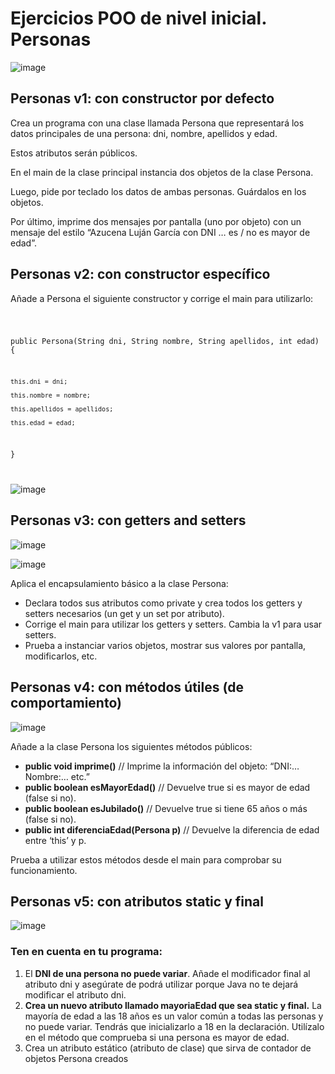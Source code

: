 # Ejercicios POO de nivel inicial. Personas

![image](https://user-images.githubusercontent.com/91023374/198572343-bd7162b2-2420-4b7a-8760-3284a5dda01a.png)

## Personas v1: con constructor por defecto

Crea un programa con una clase llamada Persona que representará los datos principales de una persona: dni, nombre, apellidos y edad.

Estos atributos serán públicos.

En el main de la clase principal instancia dos objetos de la clase Persona. 

Luego, pide por teclado los datos de ambas personas. Guárdalos en los objetos.

Por último, imprime dos mensajes por pantalla (uno por objeto) con un mensaje del estilo “Azucena Luján García con DNI … es / no es mayor de edad”.

## Personas v2: con constructor específico

Añade a Persona el siguiente constructor y corrige el main para utilizarlo:

<code>
  
public Persona(String dni, String nombre, String apellidos, int edad) {

    this.dni = dni;
    
    this.nombre = nombre;
    
    this.apellidos = apellidos;
    
    this.edad = edad;
 
}
  
</code>


![image](https://user-images.githubusercontent.com/91023374/198569481-69609b0d-b389-46d4-a39d-b337dfb16470.png)


## Personas v3: con getters and setters

![image](https://user-images.githubusercontent.com/91023374/198569700-b627b130-b774-4abd-baaa-ad9336792c24.png)

![image](https://user-images.githubusercontent.com/91023374/200127840-12640f0e-5186-4d4d-b460-6f6c2c42b4d2.png)


Aplica el encapsulamiento básico a la clase Persona: 

- Declara todos sus atributos como private y crea todos los getters y setters necesarios (un get y un set por atributo).
- Corrige el main para utilizar los getters y setters. Cambia la v1 para usar setters.
- Prueba a instanciar varios objetos, mostrar sus valores por pantalla, modificarlos, etc.


## Personas v4: con métodos útiles (de comportamiento)

![image](https://user-images.githubusercontent.com/91023374/198569875-6ad1b100-f7dd-455d-bd4a-66a59ee2c83a.png)

Añade a la clase Persona los siguientes métodos públicos:

- **public void imprime()** // Imprime la información del objeto: “DNI:… Nombre:… etc.”
- **public boolean esMayorEdad()** // Devuelve true si es mayor de edad (false si no).
- **public boolean esJubilado()** // Devuelve true si tiene 65 años o más (false si no).
- **public int diferenciaEdad(Persona p)** // Devuelve la diferencia de edad entre ‘this’ y p.

Prueba a utilizar estos métodos desde el main para comprobar su funcionamiento.

## Personas v5: con atributos static y final

![image](https://user-images.githubusercontent.com/91023374/198570402-3dc8fc6e-ba5d-452c-a94a-1a92e8730197.png)


### Ten en cuenta en tu programa:

1. El **DNI de una persona no puede variar**. Añade el modificador final al atributo dni y asegúrate de podrá utilizar porque Java no te dejará modificar el atributo dni.
2. **Crea un nuevo atributo llamado mayoriaEdad que sea static y final.** La mayoría de edad a las 18 años es un valor común a todas las personas y no puede variar. Tendrás que inicializarlo a 18 en la declaración. Utilízalo en el método que comprueba si una persona es mayor de edad.
3. Crea un atributo estático (atributo de clase) que sirva de contador de objetos Persona creados




